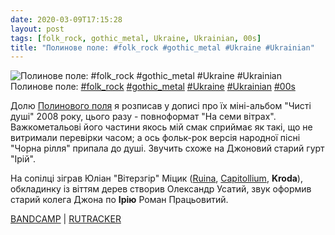 ```yaml
---
date: 2020-03-09T17:15:28
layout: post
tags: [folk_rock, gothic_metal, Ukraine, Ukrainian, 00s]
title: "Полинове поле: #folk_rock #gothic_metal #Ukraine #Ukrainian"
---
```

![Полинове поле: #folk_rock #gothic_metal #Ukraine #Ukrainian](https://cdn4.telesco.pe/file/haQeLujr8WGEhPOmW2qziSOsBRgAVMyfxnaiLeTmPNJQNsNmHy1SmUAt_6HKPRGyaV5_JAyaP8rbniL1L9_E__B2HkoAdZpIFrmn-7KgFGYYGlwvxEWNFwsu7JSdVtV8VN7nuwL8iDcxC75HAJmBaqgEz7-oqqjcwIS6JC-lrd-K-sGcbrkz7U7qKq2DC15D53mjVGBEcGc_pqJwHYd4V7ZLBntJM7CR4Wv9TwhICOypcrpJVTkrnTLrJ9d1NN6LoAfE1_WmSbt4XVAGhAES2vHHx-cXTGugXc54Uqhb7O7Q3bBGYQcqoV2E6Q6H8lE2Sh9d2HHW2Wxr7b_mEvUWdg.jpg)
Полинове поле: [#folk_rock](/tags/#folk_rock) [#gothic_metal](/tags/#gothic_metal) [#Ukraine](/tags/#Ukraine) [#Ukrainian](/tags/#Ukrainian) [#00s](/tags/#00s)

Долю [Полинового поля](/2020-02-06-polinovye-polye--gothic-doom-metal-gothic-metal-ukrainian) я розписав у дописі про їх міні-альбом &quot;Чисті душі&quot; 2008 року, цього разу - повноформат &quot;На семи вітрах&quot;. Важкометальові його частини якось мій смак сприймає як такі, що не витримали перевірки часом; а ось фольк-рок версія народної пісні &quot;Чорна рілля&quot; припала до душі. Звучить схоже на Джоновий старий гурт &quot;Ірій&quot;.

На сопілці зіграв Юліан &quot;Вітерзгір&quot; Міцик ([Ruina](/2020-01-30-ruina--pagan-black-metal-ukraine-ukrainian--00s), [Capitollium](/2020-02-09-capitollium--symphonic-black-metal-ukraine-00s), **Kroda**), обкладинку із віттям дерев створив Олександр Усатий, звук оформив старий колега Джона по **Ірію** Роман Працьовитий.

[BANDCAMP](https://polynovepole.bandcamp.com/album/on-the-seven-winds-2) \| [RUTRACKER](https://rutracker.org/forum/viewtopic.php?t=1922258)